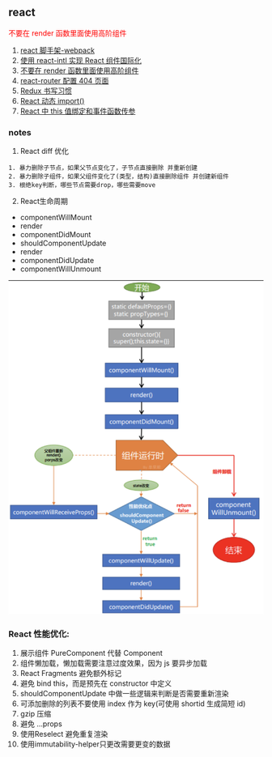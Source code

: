## react

<span style="color:red">不要在 render 函数里面使用高阶组件<span>

1. [react 脚手架-webpack](https://segmentfault.com/a/1190000019126657)
2. [使用 react-intl 实现 React 组件国际化](https://www.jianshu.com/p/574f6cea4f26)
3. [不要在 render 函数里面使用高阶组件](https://github.com/sunyongjian/blog/issues/25)
4. [react-router 配置 404 页面](./react/react-router配置404页面.md)
5. [Redux 书写习惯](https://segmentfault.com/a/1190000010915166)
6. [React 动态 import()](https://www.cnblogs.com/lantuoxie/p/9104014.html)
7. [React 中 this 值绑定和事件函数传参](https://juejin.im/post/5b4a96df5188251aa91da3cd)

### notes

1. React diff 优化

```
1. 暴力删除子节点，如果父节点变化了，子节点直接删除 并重新创建
2. 暴力删除子组件，如果父组件变化了(类型，结构)直接删除组件 并创建新组件
3. 根绝key判断，哪些节点需要drop，哪些需要move
```

2. React生命周期

 - componentWillMount
 - render
 - componentDidMount
 - shouldComponentUpdate
 - render
 - componentDidUpdate
 - componentWillUnmount

![REACT_LIFE_CYCLE](./react_life_cycle.png)


### React 性能优化:

1. 展示组件 PureComponent 代替 Component
2. 组件懒加载，懒加载需要注意过度效果，因为 js 要异步加载
3. React Fragments 避免额外标记
4. 避免 bind this，而是预先在 constructor 中定义
5. shouldComponentUpdate 中做一些逻辑来判断是否需要重新渲染
6. 可添加删除的列表不要使用 index 作为 key(可使用 shortid 生成简短 id)
7. gzip 压缩
8. 避免 ...props
9. 使用Reselect 避免重复渲染
10. 使用immutability-helper只更改需要更变的数据